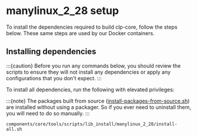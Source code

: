 # manylinux_2_28 setup

To install the dependencies required to build clp-core, follow the steps below.
These same steps are used by our Docker containers.

## Installing dependencies

:::{caution}
Before you run any commands below, you should review the scripts to ensure they will not install
any dependencies or apply any configurations that you don't expect.
:::

To install all dependencies, run the following with elevated privileges:

:::{note}
The packages built from source ([install-packages-from-source.sh][src-install-script]) are installed
without using a packager. So if you ever need to uninstall them, you will need to do so manually.
:::

```shell
components/core/tools/scripts/lib_install/manylinux_2_28/install-all.sh
```

[src-install-script]: https://github.com/y-scope/clp/blob/main/components/core/tools/scripts/lib_install/manylinux_2_28/install-packages-from-source.sh
